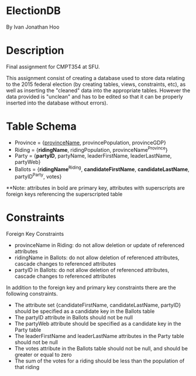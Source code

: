 # ElectionDB
By Ivan Jonathan Hoo

# Description
Final assignment for CMPT354 at SFU.

This assignment consist of creating a database used to store data relating to the 2015 federal election (by creating tables, views, constraints, etc), as well as inserting the "cleaned" data into the appropriate tables. However the data provided is "unclean" and has to be edited so that it can be properly inserted into the database without errors).

# Table Schema
- Province = {<u>provinceName</u>, provincePopulation, provinceGDP}
- Riding = {**ridingName**, ridingPopulation, provinceName<sup>Province</sup>}
- Party = {**partyID**, partyName, leaderFirstName, leaderLastName, partyWeb}
- Ballots = {**ridingName**<sup>Riding</sup>, **candidateFirstName**, **candidateLastName**, partyID<sup>Party</sup>,  votes}

**Note: attributes in bold are primary key, attributes with superscripts are foreign keys referencing the superscripted table

# Constraints
Foreign Key Constraints
- provinceName in Riding: do not allow deletion or update of referenced attributes
- ridingName in Ballots: do not allow deletion of referenced attributes, cascade changes to referenced attributes
- partyID in Ballots: do not allow deletion of referenced attributes, cascade changes to referenced attributes
 
In addition to the foreign key and primary key constraints there are the following constraints.
- The attribute set {candidateFirstName, candidateLastName, partyID} should be specified as a candidate key in the Ballots table
- The  partyID attribute in Ballots should not be null
- The  partyWeb attribute should be specified as a candidate key in the Party table
- The leaderFirstName and leaderLastName attributes in the Party table should not be null
- The votes attribute in the Ballots table should not be null, and should be greater or equal to zero
- The sum of the votes for a riding should be less than the population of that riding
